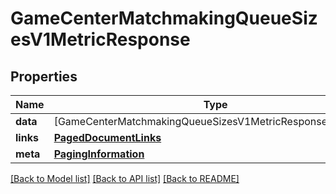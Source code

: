 # GameCenterMatchmakingQueueSizesV1MetricResponse

## Properties
Name | Type | Description | Notes
------------ | ------------- | ------------- | -------------
**data** | [GameCenterMatchmakingQueueSizesV1MetricResponseDataInner] |  | 
**links** | [**PagedDocumentLinks**](PagedDocumentLinks.md) |  | 
**meta** | [**PagingInformation**](PagingInformation.md) |  | [optional] 

[[Back to Model list]](../README.md#documentation-for-models) [[Back to API list]](../README.md#documentation-for-api-endpoints) [[Back to README]](../README.md)


